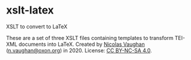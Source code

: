 # xslt-latex
XSLT to convert to LaTeX

These are a set of three XSLT files containing templates to transform TEI-XML documents into LaTeX.
Created by [Nicolas Vaughan](http:nicolasvaughan.org) (n.vaughan@oxon.org) in 2020.
License: [CC BY-NC-SA 4.0](https://creativecommons.org/licenses/by-nc-sa/4.0/).
